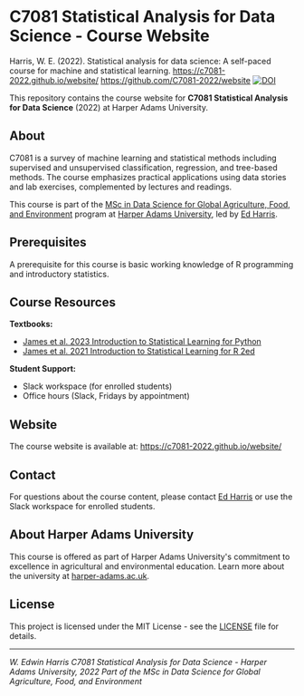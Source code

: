 # C7081 Statistical Analysis for Data Science - Course Website

Harris, W. E. (2022). Statistical analysis for data science: A self-paced course for machine and statistical learning. https://c7081-2022.github.io/website/ https://github.com/C7081-2022/website [![DOI](https://zenodo.org/badge/537510345.svg)](https://doi.org/10.5281/zenodo.15668388)

This repository contains the course website for **C7081 Statistical Analysis for Data Science** (2022) at Harper Adams University.

## About

C7081 is a survey of machine learning and statistical methods including supervised and unsupervised classification, regression, and tree-based methods. The course emphasizes practical applications using data stories and lab exercises, complemented by lectures and readings.

This course is part of the [MSc in Data Science for Global Agriculture, Food, and Environment](https://www.harper-adams.ac.uk/courses/postgraduate/201194/data-science-for-global-agriculture-food-and-environment) program at [Harper Adams University](https://www.harper-adams.ac.uk/), led by [Ed Harris](https://www.harper-adams.ac.uk/general/staff/profile/201620/Edwin-Harris/).

## Prerequisites

A prerequisite for this course is basic working knowledge of R programming and introductory statistics.

## Course Resources

**Textbooks:**
- [James et al. 2023 Introduction to Statistical Learning for Python](https://www.statlearning.com/)
- [James et al. 2021 Introduction to Statistical Learning for R 2ed](https://www.statlearning.com/)

**Student Support:**
- Slack workspace (for enrolled students)
- Office hours (Slack, Fridays by appointment)

## Website

The course website is available at: https://c7081-2022.github.io/website/

## Contact

For questions about the course content, please contact [Ed Harris](https://www.harper-adams.ac.uk/general/staff/profile/201620/Edwin-Harris/) or use the Slack workspace for enrolled students.

## About Harper Adams University

This course is offered as part of Harper Adams University's commitment to excellence in agricultural and environmental education. Learn more about the university at [harper-adams.ac.uk](https://www.harper-adams.ac.uk/).

## License

This project is licensed under the MIT License - see the [LICENSE](LICENSE) file for details.

---
*W. Edwin Harris*
*C7081 Statistical Analysis for Data Science - Harper Adams University, 2022*
*Part of the MSc in Data Science for Global Agriculture, Food, and Environment*
